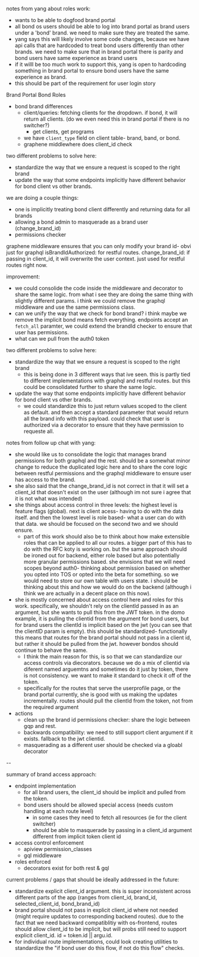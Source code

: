 notes from yang about roles work:
- wants to be able to dogfood brand portal
- all bond os users should be able to log into brand portal as brand users under a 'bond' brand. we need to make sure they are treated the same.
- yang says this will likely involve some code changes, because we have api calls that are hardcoded to treat bond users differently than other brands. we need to make sure that in brand portal there is parity and bond users have same experience as brand users
- if it willl be too much work to support this, yang is open to hardcoding something in brand portal to ensure bond users have the same experience as brand.
- this should be part of the requirement for user login story

Brand Portal Bond Roles
- bond brand differences
	- client/queries: fetching clients for the dropdown. if bond, it will return all clients. (do we even need this in brand portal if there is no switcher?)
		- get clients, get programs
	- we have `client_type` field on client table- brand, band, or bond.
	- graphene middlewhere does client_id check

two different problems to solve here:
- standardize the way that we ensure a request is scoped to the right brand
- update the way that some endpoints implicitly have different behavior for bond client vs other brands. 

we are doing a couple things:
- one is implicitly treating bond client differently and returning data for all brands
- allowing a bond admin to masquerade as a brand user (change_brand_id)
- permissions checker

graphene middleware ensures that you can only modify your brand id- obvi just for graphql
isBrandIdAuthorized: for restful routes.
change_brand_id: if passing in client_id, it will overwrite the user context. just used for restful routes right now.

improvement:
- we could consolide the code inside the middleware and decorator to share the same logic. from what i see they are doing the same thing with slightly different params. i think we could remove the graphql middleware and use the same permissions class.
- can we unify the way that we check for bond brand? i think maybe we remove the implicit bond means fetch everything. endpoints accept an `fetch_all` paramter, we could extend the brandId checker to ensure that user has permissions.
- what can we pull from the auth0 token


two different problems to solve here:
- standardize the way that we ensure a request is scoped to the right brand
	- this is being done in 3 different ways that ive seen. this is partly tied to different implementations with graphql and restful routes. but this could be consolidated further to share the same logic.
- update the way that some endpoints implicitly have different behavior for bond client vs other brands. 
	- we could standardize this to just return values scoped to the client as default. and then accept a standard parameter that would return all the brand info with this payload. could check that user is authorized via a decorator to ensure that they have permission to requeste all.





notes from follow up chat with yang:
- she would like us to consolidate the logic that manages brand permissions for both graphql and the rest. should be a somewhat minor change to reduce the duplicated logic here and to share the core logic between restful permissions and the graphql middleware to ensure user has access to the brand.
- she also said that the change_brand_id is not correct in that it will set a client_id that doesn't exist on the user (although im not sure i agree that it is not what was intended)
- she things about access control in three levels: the highest level is feature flags (global). next is client acess- having to do with the data itself. and then the lowest level is role based- what a user can do with that data. we should be focused on the second two and we should ensure.
	- part of this work should also be to think about how make extensible roles that can be applied to all our routes. a bigger part of this has to do with the RFC koty is working on. but the same approach should be ironed out for backend, either role based but also potentially more granular permissions based. she envisions that we will need scopes beyond auth0- thinking about permission based on whether you opted into TOS or opted into the beta for something. so we would need to store our own table with users state. i should be thinking about this and how we would do on the backend (although i think we are actually in a decent place on this now).
- she is mostly concerned about access control here and roles for this work. specifically, we shouldn't rely on the clientId passed in as an argument, but she wants to pull this from the JWT token. in the domo example, it is pulling the clientid from the argument for bond users, but for brand users the clientId is implicit based on the jwt (you can see that the clientID param is empty). this should be standardized- functionally this means that routes for the brand portal should not pass in a client id, but rather it should be pulled from the jwt. however bondos should continue to behave the same.
	- I think the main reason for this, is so that we can standardize our access controls via diecorators. because we do a mix of clientid via diferent named arguemtns and sometimes do it just by token, there is not consistency. we want to make it standard to check it off of the token.
	- specifically for the routes that serve the userprofile page, or the brand portal currently, she is good with us making the updates incrementally. routes should pull the clientId from the token, not from the required argument
- actions
	- clean up the brand id permissions checker: share the logic between gqp and rest.
	- backwards compatibility: we need to still support client argument if it exists. fallback to the jwt clientid.
	- masquerading as a different user should be checked via a gloabl decorator

--

summary of brand access approach:
- endpoint implementation
	- for all brand users, the client_id should be implicit and pulled from the token.
	- bond users should be allowed special access (needs custom handling at each route level)
		- in some cases they need to fetch all resources (ie for the client switcher)
		- should be able to masquerade by passing in a client_id argument different from implicit token client id
- access control enforcement
	- apiview permission_classes 
	- gql middleware
- roles enforced
	- decorators exist for both rest & gql

current problems / gaps that should be ideally addressed in the future:
- standardize explicit client_id argument. this is super inconsistent across different parts of the app (ranges from client_id, brand_id, selected_client_id, bond_brand_id)
- brand portal should not pass in explicit client_id where not needed (might require updates to corresponding backend routes). due to the fact that we need backward compatiblitiy with os-frontend, routes should allow client_id to be implicit, but will probs still need to support explicit client_id. id = token.id || argu.id.
- for individual route implementations, could look creating utilities to standardize the "if bond user do this flow, if not do this flow" checks.
